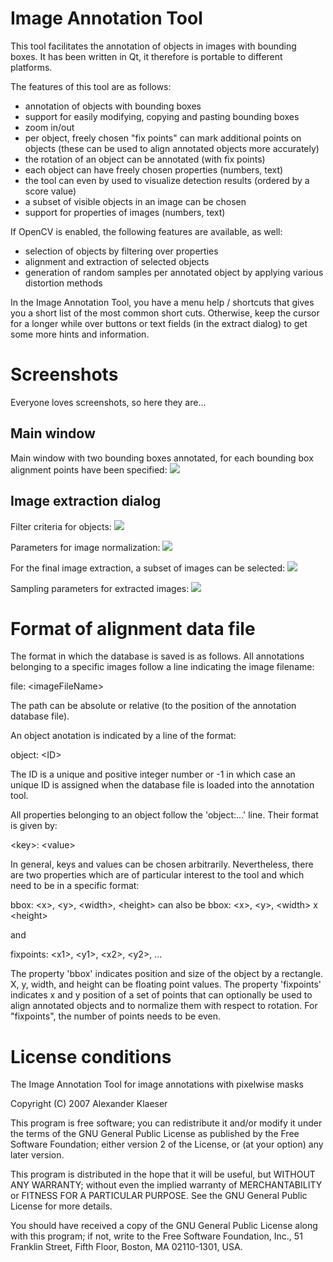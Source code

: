 Image Annotation Tool
=====================

This tool facilitates the annotation of objects in images with bounding boxes. It has been written in Qt, it therefore is portable to different platforms.

The features of this tool are as follows:
* annotation of objects with bounding boxes
* support for easily modifying, copying and pasting bounding boxes
* zoom in/out
* per object, freely chosen "fix points" can mark additional points on objects (these can be used to align annotated objects more accurately)
* the rotation of an object can be annotated (with fix points)
* each object can have freely chosen properties (numbers, text)
* the tool can even by used to visualize detection results (ordered by a score value)
* a subset of visible objects in an image can be chosen
* support for properties of images (numbers, text)

If OpenCV is enabled, the following features are available, as well:
* selection of objects by filtering over properties
* alignment and extraction of selected objects
* generation of random samples per annotated object by applying various distortion methods

In the Image Annotation Tool, you have a menu help / shortcuts that gives you a short list of the most common short cuts. Otherwise, keep the cursor for a longer while over buttons or text fields (in the extract dialog) to get some more hints and information.

Screenshots
===========

Everyone loves screenshots, so here they are...

Main window
-----------

Main window with two bounding boxes annotated, for each bounding box alignment points have been specified:
![](https://raw.github.com/alexklaeser/imgAnnotation/master/screenshots/main_window.png)

Image extraction dialog
-------------------------

Filter criteria for objects:
![](https://raw.github.com/alexklaeser/imgAnnotation/master/screenshots/extraction1_object_selection.png)

Parameters for image normalization:
![](https://raw.github.com/alexklaeser/imgAnnotation/master/screenshots/extraction2_normalization.png)

For the final image extraction, a subset of images can be selected:
![](https://raw.github.com/alexklaeser/imgAnnotation/master/screenshots/extraction3_subset_selection.png)

Sampling parameters for extracted images:
![](https://raw.github.com/alexklaeser/imgAnnotation/master/screenshots/extraction4_resampling.png)

Format of alignment data file
=============================

The format in which the database is saved is as follows. All annotations belonging to a specific images follow a line indicating the image filename:

file: &lt;imageFileName&gt;

The path can be absolute or relative (to the position of the annotation database file). 

An object anotation is indicated by a line of the format:

object: &lt;ID&gt;

The ID is a unique and positive integer number or -1 in which case an unique ID is assigned when the database file is loaded into the annotation tool.

All properties belonging to an object follow the 'object:...' line. Their format is given by:

&lt;key&gt;: &lt;value&gt;

In general, keys and values can be chosen arbitrarily. Nevertheless, there are two properties which are of particular interest to the tool and which need to be in a specific format:

bbox: &lt;x&gt;, &lt;y&gt;, &lt;width&gt;, &lt;height&gt;
can also be
bbox: &lt;x&gt;, &lt;y&gt;, &lt;width&gt; x &lt;height&gt;

and

fixpoints: &lt;x1&gt;, &lt;y1&gt;, &lt;x2&gt;, &lt;y2&gt;, ...

The property 'bbox' indicates position and size of the object by a rectangle. X, y, width, and height can be floating point values. The property 'fixpoints' indicates x and y position of a set of points that can optionally be used to align annotated objects and to normalize them with respect to rotation. For "fixpoints", the number of points needs to be even.

License conditions
==================

The Image Annotation Tool for image annotations with pixelwise masks

Copyright (C) 2007 Alexander Klaeser

This program is free software; you can redistribute it and/or
modify it under the terms of the GNU General Public License
as published by the Free Software Foundation; either version 2
of the License, or (at your option) any later version.

This program is distributed in the hope that it will be useful,
but WITHOUT ANY WARRANTY; without even the implied warranty of
MERCHANTABILITY or FITNESS FOR A PARTICULAR PURPOSE.  See the
GNU General Public License for more details.

You should have received a copy of the GNU General Public License
along with this program; if not, write to the Free Software
Foundation, Inc., 51 Franklin Street, Fifth Floor, Boston, MA  02110-1301, USA.

